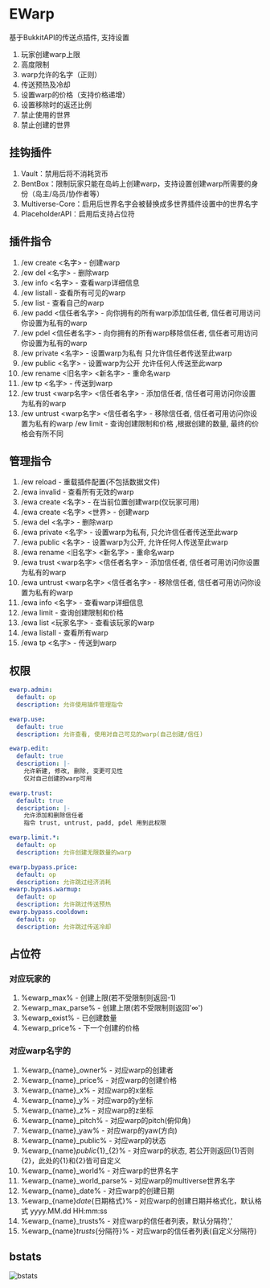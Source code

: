# EWarp

基于BukkitAPI的传送点插件, 支持设置

1. 玩家创建warp上限
2. 高度限制
3. warp允许的名字（正则）
4. 传送预热及冷却
5. 设置warp的价格（支持价格递增）
6. 设置移除时的返还比例
7. 禁止使用的世界
8. 禁止创建的世界

## 挂钩插件

1. Vault：禁用后将不消耗货币
2. BentBox：限制玩家只能在岛屿上创建warp，支持设置创建warp所需要的身份（岛主/岛员/协作者等）
3. Multiverse-Core：启用后世界名字会被替换成多世界插件设置中的世界名字
4. PlaceholderAPI：启用后支持占位符

## 插件指令

1. /ew create <名字> - 创建warp
2. /ew del <名字> - 删除warp
3. /ew info <名字> - 查看warp详细信息
4. /ew listall - 查看所有可见的warp
5. /ew list - 查看自己的warp
6. /ew padd <信任者名字> - 向你拥有的所有warp添加信任者, 信任者可用访问你设置为私有的warp
7. /ew pdel <信任者名字> - 向你拥有的所有warp移除信任者, 信任者可用访问你设置为私有的warp
8. /ew private <名字> - 设置warp为私有 只允许信任者传送至此warp
9. /ew public <名字> - 设置warp为公开 允许任何人传送至此warp
10. /ew rename <旧名字> <新名字> - 重命名warp
11. /ew tp <名字> - 传送到warp
12. /ew trust <warp名字> <信任者名字> - 添加信任者, 信任者可用访问你设置为私有的warp
13. /ew untrust <warp名字> <信任者名字> - 移除信任者, 信任者可用访问你设置为私有的warp /ew limit - 查询创建限制和价格 ,根据创建的数量, 最终的价格会有所不同

## 管理指令

1. /ew reload - 重载插件配置(不包括数据文件)
2. /ewa invalid - 查看所有无效的warp
3. /ewa create <名字> - 在当前位置创建warp(仅玩家可用)
4. /ewa create <名字> <世界> <x> <y> <z> - 创建warp
5. /ewa del <名字> - 删除warp
6. /ewa private <名字> - 设置warp为私有, 只允许信任者传送至此warp
7. /ewa public <名字> - 设置warp为公开, 允许任何人传送至此warp
8. /ewa rename <旧名字> <新名字> - 重命名warp
9. /ewa trust <warp名字> <信任者名字> - 添加信任者, 信任者可用访问你设置为私有的warp
10. /ewa untrust <warp名字> <信任者名字> - 移除信任者, 信任者可用访问你设置为私有的warp
11. /ewa info <名字> - 查看warp详细信息
12. /ewa limit - 查询创建限制和价格
13. /ewa list <玩家名字> - 查看该玩家的warp
14. /ewa listall - 查看所有warp
15. /ewa tp <名字> - 传送到warp

## 权限

```yaml
ewarp.admin:
  default: op
  description: 允许使用插件管理指令

ewarp.use:
  default: true
  description: 允许查看, 使用对自己可见的warp(自己创建/信任)

ewarp.edit:
  default: true
  description: |-
    允许新建, 修改, 删除, 变更可见性
    仅对自己创建的warp可用

ewarp.trust:
  default: true
  description: |-
    允许添加和删除信任者
    指令 trust, untrust, padd, pdel 用到此权限

ewarp.limit.*:
  default: op
  description: 允许创建无限数量的warp

ewarp.bypass.price:
  default: op
  description: 允许跳过经济消耗
ewarp.bypass.warmup:
  default: op
  description: 允许跳过传送预热
ewarp.bypass.cooldown:
  default: op
  description: 允许跳过传送冷却
```

## 占位符

### 对应玩家的

1. %ewarp_max% - 创建上限(若不受限制则返回-1)
2. %ewarp_max_parse% - 创建上限(若不受限制则返回'∞')
3. %ewarp_exist% - 已创建数量
4. %ewarp_price% - 下一个创建的价格

### 对应warp名字的

1. %ewarp_{name}_owner% - 对应warp的创建者
2. %ewarp_{name}_price% - 对应warp的创建价格
3. %ewarp_{name}_x% - 对应warp的x坐标
4. %ewarp_{name}_y% - 对应warp的y坐标
5. %ewarp_{name}_z% - 对应warp的z坐标
6. %ewarp_{name}_pitch% - 对应warp的pitch(俯仰角)
7. %ewarp_{name}_yaw% - 对应warp的yaw(方向)
8. %ewarp_{name}_public% - 对应warp的状态
9. %ewarp_{name}_public_{1}_{2}% - 对应warp的状态, 若公开则返回{1}否则{2}，此处的{1}和{2}皆可自定义
10. %ewarp_{name}_world% - 对应warp的世界名字
11. %ewarp_{name}_world_parse% - 对应warp的multiverse世界名字
12. %ewarp_{name}_date% - 对应warp的创建日期
13. %ewarp_{name}_date_{日期格式}% - 对应warp的创建日期并格式化，默认格式 yyyy.MM.dd HH:mm:ss
14. %ewarp_{name}_trusts% - 对应warp的信任者列表，默认分隔符','
15. %ewarp_{name}_trusts_{分隔符}% - 对应warp的信任者列表(自定义分隔符)

## bstats

![bstats](https://bstats.org/signatures/bukkit/EWarp.svg)